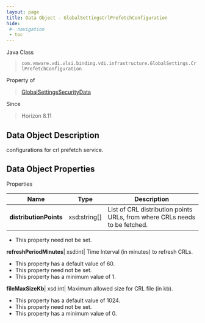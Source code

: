 ```yaml
---
layout: page
title: Data Object - GlobalSettingsCrlPrefetchConfiguration
hide:
 #- navigation
 - toc
---
```






Java Class  
> `com.vmware.vdi.vlsi.binding.vdi.infrastructure.GlobalSettings.CrlPrefetchConfiguration`

Property of  
> [GlobalSettingsSecurityData](vdi.infrastructure.GlobalSettings.SecurityData.md#field_detail)

Since  
> Horizon 8.11


## Data Object Description 

configurations for crl prefetch service. 

## Data Object Properties

Properties

Name |  Type |  Description   
---|---|---  
**distributionPoints**|  xsd:string[]|  List of CRL distribution points URLs, from where CRLs needs to be fetched.   


 * This property need not be set.

  
**refreshPeriodMinutes**|  xsd:int|  Time Interval (in minutes) to refresh CRLs.   


  * This property has a default value of 60.
 * This property need not be set.
  * This property has a minimum value of 1. 

  
**fileMaxSizeKb**|  xsd:int|  Maximum allowed size for CRL file (in kb).   


  * This property has a default value of 1024.
 * This property need not be set.
  * This property has a minimum value of 0. 

  
  

  
